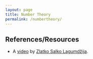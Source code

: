 ```yaml
---
layout: page
title: Number Theory
permalink: /numbertheory/
---
```


## References/Resources

* A [video](https://www.youtube.com/watch?v=7grQ96JwIEo) by [Zlatko Salko Lagumdžija](https://www.imo-official.org/participant_r.aspx?id=25889).
